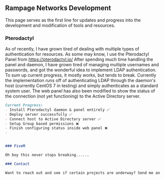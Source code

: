## Rampage Networks Development

This page serves as the first line for updates and progress into the development and modification of tools and resources.

### Pterodactyl

As of recently, I have grown tired of dealing with multiple types of authentication for resources. As some may know, I use the Pterodactyl Panel from https://pterodactyl.io/ After spending much time handling the panel and daemon, I have grown tired of managing multiple usernames and passwords, and got the wonderful idea to implement LDAP authentication. To sum up current progress, it mostly works, but tends to break. Currently the implementation runs off of authenticating LDAP through the daemon's host (currently CentOS 7 in testing) and simply authenticates as a standard system user. The web panel has also been modified to show the status of the connection (not yet functioning) to the Active Directory server.

```markdown
Current Progress:
- Install Pterodactyl daemon & panel entirely ✅
- Deploy server successfully ✅
- Connect host to Active Directory server ✅
- Setup Group based permissions ❌
- Finish configuring status inside web panel ❌
- 


### FiveM

Oh boy this never stops breaking......

### Contact

Want to reach out and see if certain projects are underway? Send me an email at contact@rampagenetworks.com
